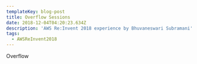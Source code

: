 ```yaml
---
templateKey: blog-post
title: Overflow Sessions
date: 2018-12-04T04:20:23.634Z
description: 'AWS Re:Invent 2018 experience by Bhuvaneswari Subramani'
tags:
  - AWSReInvent2018
---
```

Overflow
